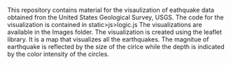 This repository contains material for the visaulization of eathquake data obtained fron the  United States Geological Survey, USGS.
The  code for the visualization is contained in static>js>logic.js
The visualizations are available in the Images folder. The visualization is created using the leaflet library. It is a map that visualizes all the earthquakes. 
The magnitue of earthquake is reflected  by the size of the cirlce while the depth is indicated by the color intensity of the circles. 
